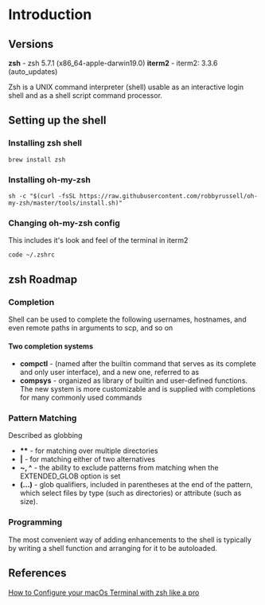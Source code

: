 # Introduction

## Versions
**zsh** - zsh 5.7.1 (x86_64-apple-darwin19.0)
**iterm2** - iterm2: 3.3.6 (auto_updates)

Zsh is a UNIX command interpreter (shell) usable as an interactive login shell and as a shell
script command processor. 

## Setting up the shell

### Installing zsh shell
`brew install zsh`

### Installing oh-my-zsh
`sh -c "$(curl -fsSL https://raw.githubusercontent.com/robbyrussell/oh-my-zsh/master/tools/install.sh)"`

### Changing oh-my-zsh config
This includes it's look and feel of the terminal in iterm2

`code ~/.zshrc`

## zsh Roadmap
### Completion
Shell can be used to complete the following usernames, hostnames, and even remote
paths in arguments to scp, and so on

#### Two completion systems
- **compctl** - (named after the builtin command that serves as its complete and only user interface), and a new one, referred to as
- **compsys** - organized as library of builtin and user-defined functions. The new system is more customizable and
is supplied with completions for many commonly used commands

### Pattern Matching
Described as globbing
- **\*\*** -  for matching over multiple directories
- **|** - for matching either of two alternatives
- **~, ^** - the ability to exclude patterns from matching when the EXTENDED_GLOB option is
set
- **(...)** - glob qualifiers, included in parentheses at the end of the pattern, which select files
by type (such as directories) or attribute (such as size).

### Programming
The most convenient way of adding enhancements to the shell is typically by writing a shell
function and arranging for it to be autoloaded.

## References
[How to Configure your macOs Terminal with zsh like a pro](https://www.freecodecamp.org/news/how-to-configure-your-macos-terminal-with-zsh-like-a-pro-c0ab3f3c1156/)